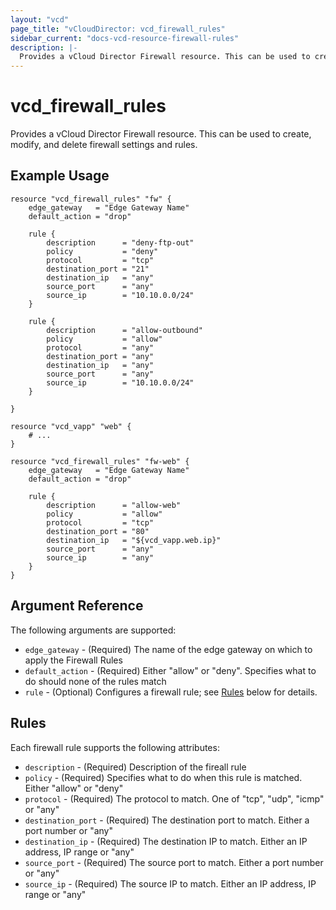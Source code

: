```yaml
---
layout: "vcd"
page_title: "vCloudDirector: vcd_firewall_rules"
sidebar_current: "docs-vcd-resource-firewall-rules"
description: |-
  Provides a vCloud Director Firewall resource. This can be used to create, modify, and delete firewall settings and rules.
---
```


# vcd\_firewall\_rules

Provides a vCloud Director Firewall resource. This can be used to create,
modify, and delete firewall settings and rules.

## Example Usage

```
resource "vcd_firewall_rules" "fw" {
    edge_gateway   = "Edge Gateway Name"
    default_action = "drop"

    rule {
        description      = "deny-ftp-out"
        policy           = "deny"
        protocol         = "tcp"
        destination_port = "21"
        destination_ip   = "any"
        source_port      = "any"
        source_ip        = "10.10.0.0/24"
    }

    rule {
        description      = "allow-outbound"
        policy           = "allow"
        protocol         = "any"
        destination_port = "any"
        destination_ip   = "any"
        source_port      = "any"
        source_ip        = "10.10.0.0/24"
    }

}

resource "vcd_vapp" "web" {
    # ...
}

resource "vcd_firewall_rules" "fw-web" {
    edge_gateway   = "Edge Gateway Name"
    default_action = "drop"

    rule {
        description      = "allow-web"
        policy           = "allow"
        protocol         = "tcp"
        destination_port = "80"
        destination_ip   = "${vcd_vapp.web.ip}"
        source_port      = "any"
        source_ip        = "any"
    }
}

```

## Argument Reference

The following arguments are supported:

* `edge_gateway` - (Required) The name of the edge gateway on which to apply the Firewall Rules
* `default_action` - (Required) Either "allow" or "deny". Specifies what to do should none of the rules match
* `rule` - (Optional) Configures a firewall rule; see [Rules](#rules) below for details.

<a id="rules"></a>
## Rules

Each firewall rule supports the following attributes:

* `description` - (Required) Description of the fireall rule
* `policy` - (Required) Specifies what to do when this rule is matched. Either "allow" or "deny"
* `protocol` - (Required) The protocol to match. One of "tcp", "udp", "icmp" or "any"
* `destination_port` - (Required) The destination port to match. Either a port number or "any"
* `destination_ip` - (Required) The destination IP to match. Either an IP address, IP range or "any"
* `source_port` - (Required) The source port to match. Either a port number or "any"
* `source_ip` - (Required) The source IP to match. Either an IP address, IP range or "any"

